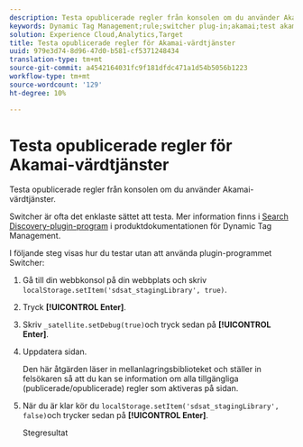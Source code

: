 ```yaml
---
description: Testa opublicerade regler från konsolen om du använder Akamai-värdtjänster.
keywords: Dynamic Tag Management;rule;switcher plug-in;akamai;test akamai;unpublished rules;test unpublished rules;debug rule
solution: Experience Cloud,Analytics,Target
title: Testa opublicerade regler för Akamai-värdtjänster
uuid: 979e3d74-8d96-47d0-b581-cf5371248434
translation-type: tm+mt
source-git-commit: a4542164031fc9f181dfdc471a1d54b5056b1223
workflow-type: tm+mt
source-wordcount: '129'
ht-degree: 10%

---
```



# Testa opublicerade regler för Akamai-värdtjänster

Testa opublicerade regler från konsolen om du använder Akamai-värdtjänster.

Switcher är ofta det enklaste sättet att testa. Mer information finns i [Search Discovery-plugin-program](https://docs.adobe.com/content/help/en/dtm/using/resources/plugins/search-discovery-plugins.html) i produktdokumentationen för Dynamic Tag Management.

I följande steg visas hur du testar utan att använda plugin-programmet Switcher:

1. Gå till din webbkonsol på din webbplats och skriv `localStorage.setItem('sdsat_stagingLibrary', true)`.
1. Tryck **[!UICONTROL Enter]**.
1. Skriv `_satellite.setDebug(true)`och tryck sedan på **[!UICONTROL Enter]**.
1. Uppdatera sidan.

   Den här åtgärden läser in mellanlagringsbiblioteket och ställer in felsökaren så att du kan se information om alla tillgängliga (publicerade/opublicerade) regler som aktiveras på sidan.
1. När du är klar kör du `localStorage.setItem('sdsat_stagingLibrary', false)`och trycker sedan på **[!UICONTROL Enter]**.

   Stegresultat
